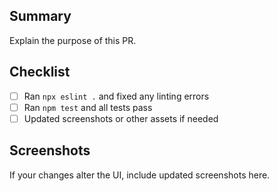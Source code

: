## Summary
Explain the purpose of this PR.

## Checklist
- [ ] Ran `npx eslint .` and fixed any linting errors
- [ ] Ran `npm test` and all tests pass
- [ ] Updated screenshots or other assets if needed

## Screenshots
If your changes alter the UI, include updated screenshots here.
